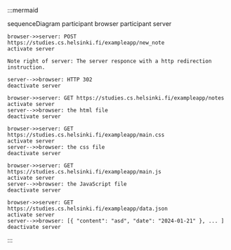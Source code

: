 :::mermaid

sequenceDiagram
    participant browser
    participant server

    browser->>server: POST https://studies.cs.helsinki.fi/exampleapp/new_note
    activate server

    Note right of server: The server responce with a http redirection instruction.
    
    server-->>browser: HTTP 302
    deactivate server

    browser->>server: GET https://studies.cs.helsinki.fi/exampleapp/notes
    activate server
    server-->>browser: the html file
    deactivate server

    browser->>server: GET https://studies.cs.helsinki.fi/exampleapp/main.css
    activate server
    server-->>browser: the css file
    deactivate server

    browser->>server: GET https://studies.cs.helsinki.fi/exampleapp/main.js
    activate server
    server-->>browser: the JavaScript file
    deactivate server

    browser->>server: GET https://studies.cs.helsinki.fi/exampleapp/data.json
    activate server
    server-->>browser: [{ "content": "asd", "date": "2024-01-21" }, ... ]
    deactivate server

:::
